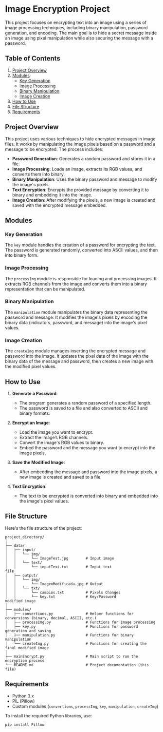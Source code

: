 # Image Encryption Project

This project focuses on encrypting text into an image using a series of image processing techniques, including binary manipulation, password generation, and encoding. The main goal is to hide a secret message inside an image using pixel manipulation while also securing the message with a password.

## Table of Contents
1. [Project Overview](#project-overview)
2. [Modules](#modules)
   - [Key Generation](#key-generation)
   - [Image Processing](#image-processing)
   - [Binary Manipulation](#binary-manipulation)
   - [Image Creation](#image-creation)
3. [How to Use](#how-to-use)
4. [File Structure](#file-structure)
5. [Requirements](#requirements)

## Project Overview

This project uses various techniques to hide encrypted messages in image files. It works by manipulating the image pixels based on a password and a message to be encrypted. The process includes:
- **Password Generation**: Generates a random password and stores it in a file.
- **Image Processing**: Loads an image, extracts its RGB values, and converts them into binary.
- **Binary Manipulation**: Uses the binary password and message to modify the image's pixels.
- **Text Encryption**: Encrypts the provided message by converting it to binary and embedding it into the image.
- **Image Creation**: After modifying the pixels, a new image is created and saved with the encrypted message embedded.

## Modules

### Key Generation
The `key` module handles the creation of a password for encrypting the text. The password is generated randomly, converted into ASCII values, and then into binary form.

### Image Processing
The `processImg` module is responsible for loading and processing images. It extracts RGB channels from the image and converts them into a binary representation that can be manipulated.

### Binary Manipulation
The `manipulation` module manipulates the binary data representing the password and message. It modifies the image's pixels by encoding the binary data (indicators, password, and message) into the image's pixel values.

### Image Creation
The `createImg` module manages inserting the encrypted message and password into the image. It updates the pixel data of the image with the binary data of the message and password, then creates a new image with the modified pixel values.

## How to Use

1. **Generate a Password**:
   - The program generates a random password of a specified length.
   - The password is saved to a file and also converted to ASCII and binary formats.

2. **Encrypt an Image**:
   - Load the image you want to encrypt.
   - Extract the image’s RGB channels.
   - Convert the image's RGB values to binary.
   - Embed the password and the message you want to encrypt into the image pixels.

3. **Save the Modified Image**:
   - After embedding the message and password into the image pixels, a new image is created and saved to a file.

4. **Text Encryption**:
   - The text to be encrypted is converted into binary and embedded into the image's pixel values.

## File Structure
Here's the file structure of the project:

```
project_directory/
│
├── data/
│   ├── input/
│   │   └── img/
│   │       └── ImageTest.jpg        # Input image 
│   │   └── text/
│   │       └── inputText.txt        # Input text
file
│   ├── output/
│   │   └── img/
│   │       └── ImagenModificada.jpg # Output 
│   │   └── txt/
│   │       └── cambios.txt          # Pixels Changes
│   │       └── key.txt              # Key/Password
modified image
│
├── modules/
│   ├── convertions.py               # Helper functions for conversions (binary, decimal, ASCII, etc.)
│   ├── processImg.py                # Functions for image processing
│   ├── key.py                       # Functions for password generation and saving
│   ├── manipulation.py              # Functions for binary manipulation
│   └── createImg.py                 # Functions for creating the final modified image
│
├── mainEncrypt.py                   # Main script to run the encryption process
└── README.md                        # Project documentation (this file)
```

## Requirements

- Python 3.x
- PIL (Pillow)
- Custom modules (`convertions`, `processImg`, `key`, `manipulation`, `createImg`)

To install the required Python libraries, use:

```bash
pip install Pillow
